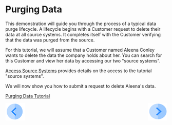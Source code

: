 # Purging Data

This demonstration will guide you through the process of a typical data purge lifecycle. A lifecycle begins with a Customer request to delete their data at all source systems. It completes itself with the Customer verifying that the data was purged from the source.

For this tutorial, we will assume that a Customer named Aleena Conley wants to delete the data the company holds about her. You can search for this Customer and view her data by accessing our two "source systems".

[Access Source Systems](../00_Setup/00_Access_Source_Systems.md) provides details on the access to the tutorial "source systems".

We will now show you how to submit a request to delete Aleena's data.

[Purging Data Tutorial](03_01_Purging_Data_Tutorial.md)



[![Previous](../images/Previous.png)](../README.md#data-subject-requests)[<img align="right" width="60" height="54" src="../images/Next.png">](03_01_Purging_Data_Tutorial.md)
